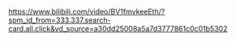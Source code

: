 https://www.bilibili.com/video/BV1fmvkeeEth/?spm_id_from=333.337.search-card.all.click&vd_source=a30dd25008a5a7d3777861c0c01b5302
